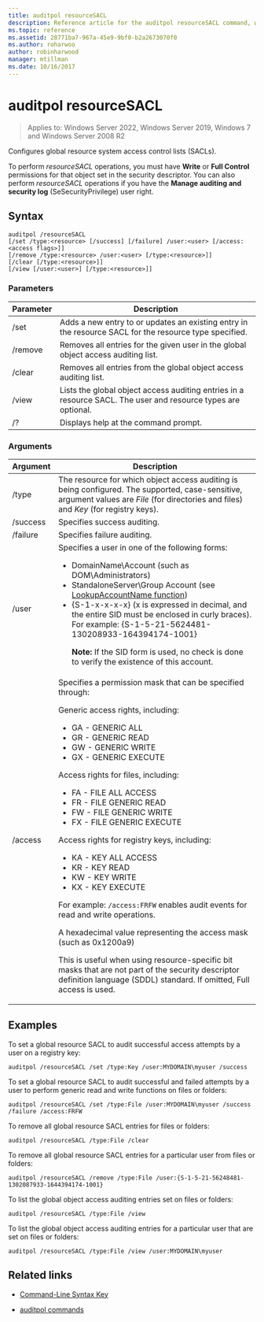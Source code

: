 ```yaml
---
title: auditpol resourceSACL
description: Reference article for the auditpol resourceSACL command, which configures global resource system access control lists (SAcls).
ms.topic: reference
ms.assetid: 28771ba7-967a-45e9-9bf0-b2a2673070f0
ms.author: roharwoo
author: robinharwood
manager: mtillman
ms.date: 10/16/2017
---
```


# auditpol resourceSACL

>Applies to: Windows Server 2022, Windows Server 2019, Windows 7 and Windows Server 2008 R2

Configures global resource system access control lists (SACLs).

To perform *resourceSACL* operations, you must have **Write** or **Full Control** permissions for that object set in the security descriptor. You can also perform *resourceSACL* operations if you have the **Manage auditing and security log** (SeSecurityPrivilege) user right.

## Syntax

```
auditpol /resourceSACL
[/set /type:<resource> [/success] [/failure] /user:<user> [/access:<access flags>]]
[/remove /type:<resource> /user:<user> [/type:<resource>]]
[/clear [/type:<resource>]]
[/view [/user:<user>] [/type:<resource>]]
```

### Parameters

| Parameter | Description |
| --------- | ----------- |
| /set | Adds a new entry to or updates an existing entry in the resource SACL for the resource type specified. |
| /remove | Removes all entries for the given user in the global object access auditing  list. |
| /clear | Removes all entries from the global object access auditing list.|
| /view | Lists the global object access auditing entries in a resource SACL. The user and resource types are optional. |
| /? | Displays help at the command prompt. |

### Arguments

| Argument | Description |
| -------- | ----------- |
| /type | The resource for which object access auditing is being configured. The supported, case-sensitive, argument values are *File* (for directories and files) and *Key* (for registry keys). |
| /success | Specifies success auditing. |
| /failure | Specifies failure auditing. |
| /user | Specifies a user in one of the following forms:<ul><li> DomainName\Account (such as DOM\Administrators)</li><li>StandaloneServer\Group Account (see [LookupAccountName function](/windows/win32/api/winbase/nf-winbase-lookupaccountnamea))</li><li>{S-1-x-x-x-x} (x is expressed in decimal, and the entire SID must be enclosed in curly braces). For example: {S-1-5-21-5624481-130208933-164394174-1001}<p>**Note:** If the SID form is used, no check is done to verify the existence of this account.</li></ul> |
| /access | Specifies a permission mask that can be specified through:<p>Generic access rights, including:<ul><li>GA - GENERIC ALL</li><li>GR - GENERIC READ</li><li>GW - GENERIC WRITE</li><li>GX - GENERIC EXECUTE</li></ul><p>Access rights for files, including:<ul><li>FA - FILE ALL ACCESS</li><li>FR - FILE GENERIC READ</li><li>FW - FILE GENERIC WRITE</li><li>FX - FILE GENERIC EXECUTE</li></ul><p>Access rights for registry keys, including:<ul><li>KA - KEY ALL ACCESS</li><li>KR - KEY READ</li><li>KW - KEY WRITE</li><li>KX - KEY EXECUTE</li></ul><p>For example: `/access:FRFW` enables audit events for read and write operations.<p>A hexadecimal value representing the access mask (such as 0x1200a9)<p>This is useful when using resource-specific bit masks that are not part of the security descriptor definition language (SDDL) standard. If omitted, Full access is used. |

## Examples

To set a global resource SACL to audit successful access attempts by a user on a registry key:

```
auditpol /resourceSACL /set /type:Key /user:MYDOMAIN\myuser /success
```

To set a global resource SACL to audit successful and failed attempts by a user to perform generic read and write functions on files or folders:

```
auditpol /resourceSACL /set /type:File /user:MYDOMAIN\myuser /success /failure /access:FRFW
```

To remove all global resource SACL entries for files or folders:

```
auditpol /resourceSACL /type:File /clear
```

To remove all global resource SACL entries for a particular user from files or folders:

```
auditpol /resourceSACL /remove /type:File /user:{S-1-5-21-56248481-1302087933-1644394174-1001}
```

To list the global object access auditing entries set on files or folders:

```
auditpol /resourceSACL /type:File /view
```

To list the global object access auditing entries for a particular user that are set on files or folders:

```
auditpol /resourceSACL /type:File /view /user:MYDOMAIN\myuser
```

## Related links

- [Command-Line Syntax Key](command-line-syntax-key.md)

- [auditpol commands](auditpol.md)
